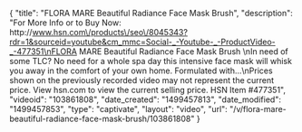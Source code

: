 {
    "title": "FLORA MARE Beautiful Radiance Face Mask   Brush",
    "description": "For More Info or to Buy Now: http:\/\/www.hsn.com\/products\/seo\/8045343?rdr=1&sourceid=youtube&cm_mmc=Social-_-Youtube-_-ProductVideo-_-477351\nFLORA MARE Beautiful Radiance Face Mask   Brush \nIn need of some TLC? No need for a whole spa day  this intensive face mask will whisk you away in the comfort of your own home. Formulated with...\nPrices shown on the previously recorded video may not represent the current price.  View hsn.com to view the current selling price. HSN Item #477351",
    "videoid": "103861808",
    "date_created": "1499457813",
    "date_modified": "1499457853",
    "type": "captivate",
    "layout": "video",
    "url": "\/v\/flora-mare-beautiful-radiance-face-mask-brush\/103861808"
}